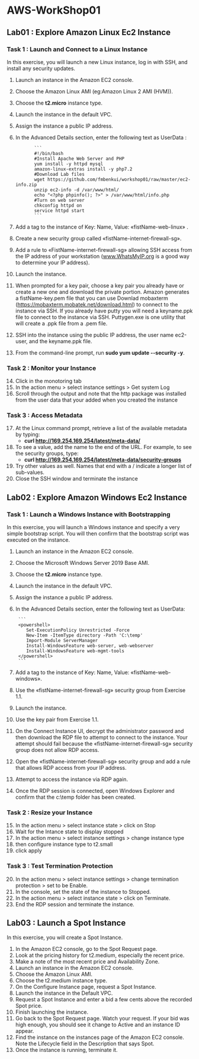 # AWS-WorkShop01

## **Lab01 : Explore Amazon Linux Ec2 Instance**

### **Task 1 : Launch and Connect to a Linux Instance**
In this exercise, you will launch a new Linux instance, log in with SSH, and install any security updates. 
1. Launch an instance in the Amazon EC2 console. 
2. Choose the Amazon Linux AMI (eg:Amazon Linux 2 AMI (HVM)). 
3. Choose the **t2.micro** instance type. 
4. Launch the instance in the default VPC. 
5. Assign the instance a public IP address. 
6. In the Advanced Details section, enter the following text as UserData : 

              ```
              #!/bin/bash
              #Install Apache Web Server and PHP
              yum install -y httpd mysql 
              amazon-linux-extras install -y php7.2
              #Download Lab files
              wget https://github.com/fmbenkui/workshop01/raw/master/ec2-info.zip
              unzip ec2-info -d /var/www/html/
              echo "<?php phpinfo(); ?>" > /var/www/html/info.php
              #Turn on web server
              chkconfig httpd on
              service httpd start
              ```

7. Add a tag to the instance of Key: Name, Value: «fistName-web-linux» .
8. Create a new security group called «fistName-internet-firewall-sg». 
9. Add a rule to «FistName-internet-firewall-sg» allowing SSH access from the IP address of your workstation (www.WhatsMyIP.org is a good way to determine your IP address). 
10. Launch the instance. 
11. When prompted for a key pair, choose a key pair you already have or create a new one and download the private portion.           Amazon generates a fistName-key.pem file that you can use Downlad mobaxterm (https://mobaxterm.mobatek.net/download.html) to connect to the instance via SSH. If you already have putty you will need a keyname.ppk file to connect to the instance via SSH. Puttygen.exe is one utility that will create a .ppk file from a .pem file. 
12. SSH into the instance using the public IP address, the user name ec2-user, and the keyname.ppk file. 
13. From the command-line prompt, run **sudo yum update --security -y**. 

### **Task 2 : Monitor your Instance**
14. Click in the monotoring tab
15. In the action menu > select instance settings > Get system Log
16. Scroll through the output and note that the http package was installed from the user data that your added when you created the instance

### **Task 3 : Access Metadata**
17. At the Linux command prompt, retrieve a list of the available metadata by typing:
    - **curl http://169.254.169.254/latest/meta-data/** 
18. To see a value, add the name to the end of the URL. For example, to see the security groups, type:
    - **curl http://169.254.169.254/latest/meta-data/security-groups**
19. Try other values as well. Names that end with a / indicate a longer list of sub-values. 
20. Close the SSH window and terminate the instance

## **Lab02 : Explore Amazon Windows Ec2 Instance**

### **Task 1 : Launch a Windows Instance with Bootstrapping**
In this exercise, you will launch a Windows instance and specify a very simple bootstrap script.
You will then confirm that the bootstrap script was executed on the instance. 

1. Launch an instance in the Amazon EC2 console.
2. Choose the Microsoft Windows Server 2019 Base AMI. 
3. Choose the **t2.micro** instance type.
4. Launch the instance in the default VPC. 
5. Assign the instance a public IP address. 
6. In the Advanced Details section, enter the following text as UserData: 

        ```
        <powershell>
           Set-ExecutionPolicy Unrestricted -Force
           New-Item -ItemType directory -Path 'C:\temp'
           Import-Module ServerManager
           Install-WindowsFeature web-server, web-webserver
           Install-WindowsFeature web-mgmt-tools
        </powershell>
        ```

7. Add a tag to the instance of Key: Name, Value: «fistName-web-windows».
8. Use the «fistName-internet-firewall-sg» security group from Exercise 1.1.
9. Launch the instance. 
10. Use the key pair from Exercise 1.1. 
11. On the Connect Instance UI, decrypt the administrator password and then download the RDP file to attempt to connect to the instance. Your attempt should fail because the «fistName-internet-firewall-sg» security group does not allow RDP access. 
12. Open the «fistName-internet-firewall-sg» security group and add a rule that allows RDP access from your IP address. 
13. Attempt to access the instance via RDP again. 
14. Once the RDP session is connected, open Windows Explorer and confirm that the c:\temp folder has been created.

### **Task 2 : Resize your Instance**
15. In the action menu > select instance state > click on Stop
16. Wait for the Intance state to display stopped
17. In the action menu > select instance settings > change instance type
18. then configure instance type to t2.small
19. click apply
 
### **Task 3 : Test Termination Protection**
20. In the action menu > select instance settings > change termination protection > set to be Enable.
21. In the console, set the state of the instance to Stopped.
22. In the action menu > select instance state > click on Terminate.
23. End the RDP session and terminate the instance.

## **Lab03 : Launch a Spot Instance**

In this exercise, you will create a Spot Instance.
1. In the Amazon EC2 console, go to the Spot Request page.
2. Look at the pricing history for t2.medium, especially the recent price. 
3. Make a note of the most recent price and Availability Zone.
4. Launch an instance in the Amazon EC2 console. 
5. Choose the Amazon Linux AMI. 
6. Choose the t2.medium instance type. 
7. On the Configure Instance page, request a Spot Instance. 
8. Launch the instance in the Default VPC.
10. Request a Spot Instance and enter a bid a few cents above the recorded Spot price. 
11. Finish launching the instance. 
12. Go back to the Spot Request page. Watch your request. If your bid was high enough, you should see it change to Active and an instance ID appear. 
13. Find the instance on the instances page of the Amazon EC2 console. Note the Lifecycle field in the Description that says Spot. 
14. Once the instance is running, terminate it.
